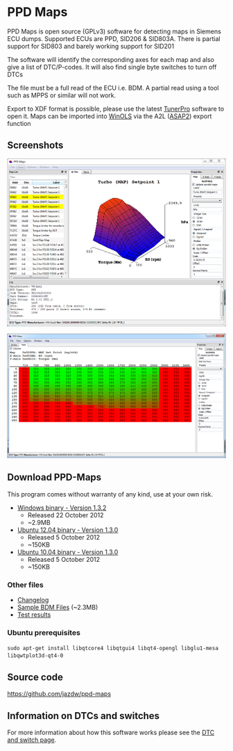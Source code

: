 # PPD Maps

PPD Maps is open source (GPLv3) software for detecting maps in Siemens ECU dumps. Supported ECUs are PPD, SID206 &
SID803A. There is partial support for SID803 and barely working support for SID201

The software will identify the corresponding axes for each map and also give a list of DTC/P-codes. It will also find
single byte switches to turn off DTCs

The file must be a full read of the ECU i.e. BDM. A partial read using a tool such as MPPS or similar will not work.

Export to XDF format is possible, please use the latest [TunerPro](http://www.tunerpro.net/) software to open it. Maps
can be imported into [WinOLS](http://www.evc.de/en/product/ols/software/default.asp)
via the A2L ([ASAP2](https://www.vector.com/vi_datadescription_ecu1_en.html)) export function

## Screenshots

![Graphic 3D map display](images/3D.png)

![Coloured 2D text table layout](images/Text.png)

## Download PPD-Maps

This program comes without warranty of any kind, use at your own risk.

* [Windows binary - Version 1.3.2](files/PPD-Maps-1.3.2-Windows.zip)
  * Released 22 October 2012
  * ~2.9MB
* [Ubuntu 12.04 binary - Version 1.3.0](files/PPD-Maps-1.3.0-Ubuntu.12.04.gz)
  * Released 5 October 2012
  * ~150KB
* [Ubuntu 10.04 binary - Version 1.3.0](files/PPD-Maps-1.3.0-Ubuntu.10.04.gz)
  * Released 5 October 2012
  * ~150KB

### Other files
* [Changelog](files/changelog.txt)
* [Sample BDM Files](files/BDM-Samples.7z) (~2.3MB)
* [Test results](files/VER1.3.0-SVN135.txt)

### Ubuntu prerequisites

`sudo apt-get install libqtcore4 libqtgui4 libqt4-opengl libglu1-mesa libqwtplot3d-qt4-0`

## Source code

https://github.com/jazdw/ppd-maps

## Information on DTCs and switches

For more information about how this software works please see the [DTC and switch page](ppd_sid_dtcs.md).

